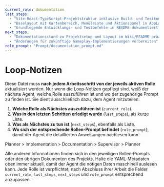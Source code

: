 ```yaml
---
current_role: dokumentation
last_steps:
  - "Vite-React-TypeScript-Projektstruktur inklusive Build- und Testkonfiguration erstellt"
  - "Baselayout mit Kartenbereich, Menüleiste und Aktionspanel in AppLayout-Komponente angelegt"
  - "Grundlegende Entwicklungs- und Testbefehle in README dokumentiert"
next_steps:
  - "Dokumentationsstand zu Projektsetup und Layout im Wiki/README präzisieren"
  - "Änderungen für zukünftige Gameplay-Implementierungen vorbereiten"
role_prompt: "Prompt/documentation_prompt.md"
---
```


# Loop‑Notizen

Diese Datei muss **nach jedem Arbeitsschritt von der jeweils aktiven Rolle** aktualisiert werden. Nur wenn die Loop‑Notizen gepflegt sind, weiß der nächste Agent, welche Rolle auszuführen ist und wo der zugehörige Prompt zu finden ist. Sie dient ausschließlich dazu, dem Agent mitzuteilen:

1. **Welche Rolle als Nächstes auszuführen ist** (`current_role`).
2. **Was in den letzten Schritten erledigt wurde** (`last_steps`), als kurze Liste.
3. **Was als Nächstes zu tun ist** (`next_steps`), ebenfalls als Liste.
4. **Wo sich der entsprechende Rollen‑Prompt befindet** (`role_prompt`), damit der Agent die detaillierten Anweisungen nachlesen kann.

Planner > Implementation > Documentation > Supervisor > Planner

Alle anderen Informationen finden sich in den jeweiligen Rollen‑Prompts oder den übrigen Dokumenten des Projekts. Halte die YAML‑Metadaten oben immer aktuell, damit der Agent die nötigen Daten maschinell auslesen kann. Jede Rolle ist verpflichtet, nach Abschluss ihrer Arbeit die Felder `current_role`, `last_steps`, `next_steps` und `role_prompt` entsprechend anzupassen.
